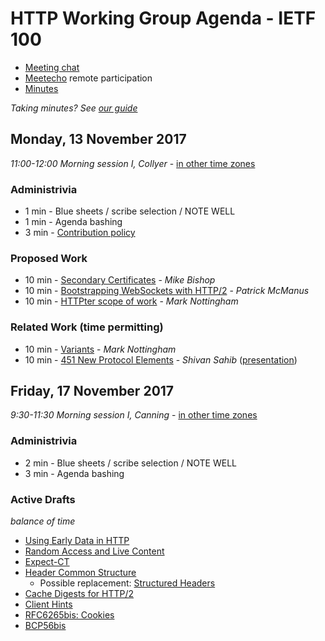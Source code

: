 # HTTP Working Group Agenda - IETF 100

* [Meeting chat](xmpp:httpbis@jabber.ietf.org?join)
* [Meetecho](http://www.meetecho.com/ietf100/httpbis) remote participation
* [Minutes](http://etherpad.tools.ietf.org:9000/p/ietf100httpbis)

*Taking minutes? See [our guide](https://github.com/httpwg/wiki/wiki/TakingMinutes)*


## Monday, 13 November 2017

_11:00-12:00	Morning session I, Collyer_ - [in other time zones](https://www.timeanddate.com/worldclock/fixedtime.html?msg=HTTPbis+First+Session+-+Singapore&iso=20171113T11&p1=236&ah=1)

### Administrivia

* 1 min - Blue sheets / scribe selection / NOTE WELL
* 1 min - Agenda bashing
* 3 min - [Contribution policy](https://github.com/httpwg/http-extensions/blob/master/CONTRIBUTING.md)

### Proposed Work

* 10 min - [Secondary Certificates](https://tools.ietf.org/html/draft-bishop-httpbis-http2-additional-certs) - *Mike Bishop*
* 10 min - [Bootstrapping WebSockets with HTTP/2](https://tools.ietf.org/html/draft-mcmanus-httpbis-h2-websockets) - *Patrick McManus*
* 10 min - [HTTPter scope of work](http://www.w3.org/mid/96D2ED57-6F30-42E8-B35A-DED214CB113B@mnot.net) - *Mark Nottingham*

### Related Work (time permitting)

* 10 min - [Variants](https://mnot.github.io/I-D/variants/) - *Mark Nottingham*
* 10 min - [451 New Protocol Elements](https://tools.ietf.org/html/draft-451-new-protocol-elements) - *Shivan Sahib* ([presentation](https://datatracker.ietf.org/doc/slides-100-httpbis-sessb-new-protocol-elements-for-http-status-code-451/))


## Friday, 17 November 2017

_9:30-11:30	Morning session I, Canning_ - [in other time zones](https://www.timeanddate.com/worldclock/fixedtime.html?msg=HTTPbis+Second+Session+-+Singapore&iso=20171117T0930&p1=236&ah=2)

### Administrivia

* 2 min - Blue sheets / scribe selection / NOTE WELL
* 3 min - Agenda bashing

### Active Drafts

*balance of time*

* [Using Early Data in HTTP](https://tools.ietf.org/html/draft-ietf-httpbis-replay)
* [Random Access and Live Content](https://tools.ietf.org/html/draft-ietf-httpbis-rand-access-live)
* [Expect-CT](https://tools.ietf.org/html/draft-ietf-httpbis-expect-ct)
* [Header Common Structure](https://tools.ietf.org/html/draft-ietf-httpbis-header-structure)
  * Possible replacement: [Structured Headers](https://tools.ietf.org/html/draft-nottingham-structured-headers)
* [Cache Digests for HTTP/2](https://tools.ietf.org/html/draft-ietf-httpbis-cache-digest)
* [Client Hints](https://tools.ietf.org/html/draft-ietf-httpbis-client-hints)
* [RFC6265bis: Cookies](https://tools.ietf.org/html/draft-ietf-httpbis-rfc6265bis)
* [BCP56bis](https://tools.ietf.org/html/draft-nottingham-bcp56bis)
